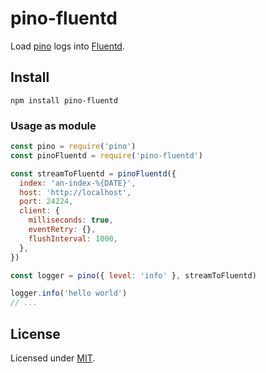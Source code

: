 # pino-fluentd

Load [pino](https://github.com/pinojs/pino) logs into [Fluentd](https://www.fluentd.org).

## Install

```
npm install pino-fluentd
```

### Usage as module

```js
const pino = require('pino')
const pinoFluentd = require('pino-fluentd')

const streamToFluentd = pinoFluentd({
  index: 'an-index-%{DATE}',
  host: 'http://localhost',
  port: 24224,
  client: {
    milliseconds: true,
    eventRetry: {},
    flushInterval: 1000,
  },
})

const logger = pino({ level: 'info' }, streamToFluentd)

logger.info('hello world')
// ...
```

## License

Licensed under [MIT](./LICENSE).
